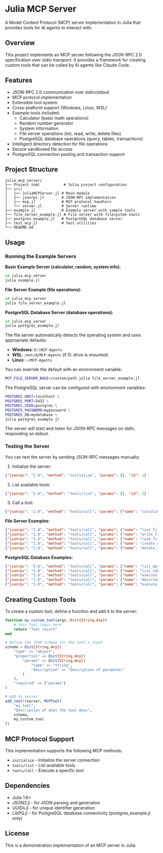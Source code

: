 # Julia MCP Server

A Model Context Protocol (MCP) server implementation in Julia that provides tools for AI agents to interact with.

## Overview

This project implements an MCP server following the JSON-RPC 2.0 specification over stdio transport. It provides a framework for creating custom tools that can be called by AI agents like Claude Code.

## Features

- JSON-RPC 2.0 communication over stdin/stdout
- MCP protocol implementation
- Extensible tool system
- Cross-platform support (Windows, Linux, WSL)
- Example tools included:
  - Calculator (basic math operations)
  - Random number generator  
  - System information
  - File server operations (list, read, write, delete files)
  - PostgreSQL database operations (query, tables, transactions)
- Intelligent directory detection for file operations
- Secure sandboxed file access
- PostgreSQL connection pooling and transaction support

## Project Structure

```
julia_mcp_server/
├── Project.toml           # Julia project configuration
├── src/
│   ├── JuliaMCPServer.jl # Main module
│   ├── jsonrpc.jl        # JSON-RPC implementation
│   ├── mcp.jl            # MCP protocol handlers
│   └── server.jl         # Server runtime
├── example.jl            # Example server with sample tools
├── file_server_example.jl # File server with filesystem tools
├── postgres_example.jl   # PostgreSQL database server
├── test_mcp.jl           # Test utilities
└── README.md
```

## Usage

### Running the Example Servers

**Basic Example Server (calculator, random, system info):**
```bash
cd julia_mcp_server
julia example.jl
```

**File Server Example (file operations):**
```bash
cd julia_mcp_server
julia file_server_example.jl
```

**PostgreSQL Database Server (database operations):**
```bash
cd julia_mcp_server
julia postgres_example.jl
```

The file server automatically detects the operating system and uses appropriate defaults:
- **Windows**: `D:\MCP-Agents`  
- **WSL**: `/mnt/d/MCP-Agents` (if D: drive is mounted)
- **Linux**: `~/MCP-Agents`

You can override the default with an environment variable:
```bash
MCP_FILE_SERVER_BASE=/custom/path julia file_server_example.jl
```

The PostgreSQL server can be configured with environment variables:
```bash
POSTGRES_HOST=localhost \
POSTGRES_PORT=5432 \
POSTGRES_USER=postgres \
POSTGRES_PASSWORD=mypassword \
POSTGRES_DB=mydatabase \
julia postgres_example.jl
```

The server will start and listen for JSON-RPC messages on stdin, responding on stdout.

### Testing the Server

You can test the server by sending JSON-RPC messages manually:

1. Initialize the server:
```json
{"jsonrpc": "2.0", "method": "initialize", "params": {}, "id": 1}
```

2. List available tools:
```json
{"jsonrpc": "2.0", "method": "tools/list", "params": {}, "id": 2}
```

3. Call a tool:
```json
{"jsonrpc": "2.0", "method": "tools/call", "params": {"name": "calculator", "arguments": {"operation": "add", "a": 5, "b": 3}}, "id": 3}
```

**File Server Examples:**
```json
{"jsonrpc": "2.0", "method": "tools/call", "params": {"name": "list_files", "arguments": {"path": "."}}, "id": 4}
{"jsonrpc": "2.0", "method": "tools/call", "params": {"name": "write_file", "arguments": {"path": "hello.txt", "content": "Hello World!"}}, "id": 5}
{"jsonrpc": "2.0", "method": "tools/call", "params": {"name": "read_file", "arguments": {"path": "hello.txt"}}, "id": 6}
{"jsonrpc": "2.0", "method": "tools/call", "params": {"name": "create_directory", "arguments": {"path": "my_folder"}}, "id": 7}
{"jsonrpc": "2.0", "method": "tools/call", "params": {"name": "delete_file", "arguments": {"path": "hello.txt"}}, "id": 8}
```

**PostgreSQL Database Examples:**
```json
{"jsonrpc": "2.0", "method": "tools/call", "params": {"name": "list_databases", "arguments": {}}, "id": 9}
{"jsonrpc": "2.0", "method": "tools/call", "params": {"name": "list_tables", "arguments": {"schema": "public"}}, "id": 10}
{"jsonrpc": "2.0", "method": "tools/call", "params": {"name": "execute_query", "arguments": {"query": "SELECT version()"}}, "id": 11}
{"jsonrpc": "2.0", "method": "tools/call", "params": {"name": "describe_table", "arguments": {"table": "users", "schema": "public"}}, "id": 12}
{"jsonrpc": "2.0", "method": "tools/call", "params": {"name": "execute_transaction", "arguments": {"queries": ["CREATE TABLE test (id INT)", "INSERT INTO test VALUES (1)", "DROP TABLE test"]}}, "id": 13}
```

## Creating Custom Tools

To create a custom tool, define a function and add it to the server:

```julia
function my_custom_tool(args::Dict{String,Any})
    # Your tool logic here
    return "Tool result"
end

# Define the JSON schema for the tool's input
schema = Dict{String,Any}(
    "type" => "object",
    "properties" => Dict{String,Any}(
        "param1" => Dict{String,Any}(
            "type" => "string",
            "description" => "Description of parameter"
        )
    ),
    "required" => ["param1"]
)

# Add to server
add_tool!(server, MCPTool(
    "my_tool",
    "Description of what the tool does",
    schema,
    my_custom_tool
))
```

## MCP Protocol Support

This implementation supports the following MCP methods:

- `initialize` - Initialize the server connection
- `tools/list` - List available tools
- `tools/call` - Execute a specific tool

## Dependencies

- Julia 1.6+
- JSON3.jl - for JSON parsing and generation
- UUIDs.jl - for unique identifier generation
- LibPQ.jl - for PostgreSQL database connectivity (postgres_example.jl only)

## License

This is a demonstration implementation of an MCP server in Julia.